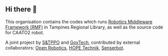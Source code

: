 ## Hi there 👋

This organisation contains the codes which runs [Robotics Middleware Framework (RMF)](https://github.com/open-rmf/rmf) in Tampines Regional Library, as well as the source code for CAATO2 robot.

A joint project by [S&TPPO](https://www.sgdi.gov.sg/ministries/pmo/departments/stppo) and [GovTech](https://www.tech.gov.sg/), contributed by external collaborators: [Open Robotics](https://www.openrobotics.org), [HOPE Technik](https://www.hopetechnik.com/), [Senserbot](https://www.senserbot.com/).


<!--

**Here are some ideas to get you started:**

🙋‍♀️ A short introduction - what is your organization all about?
🌈 Contribution guidelines - how can the community get involved?
👩‍💻 Useful resources - where can the community find your docs? Is there anything else the community should know?
🍿 Fun facts - what does your team eat for breakfast?
🧙 Remember, you can do mighty things with the power of [Markdown](https://docs.github.com/github/writing-on-github/getting-started-with-writing-and-formatting-on-github/basic-writing-and-formatting-syntax)
-->
